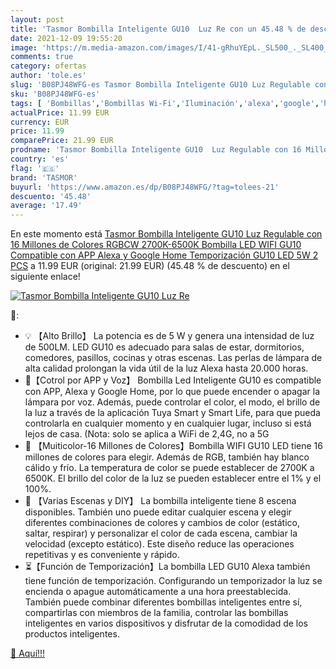 ```yaml
---
layout: post
title: 'Tasmor Bombilla Inteligente GU10  Luz Re con un 45.48 % de descuento'
date: 2021-12-09 19:55:20
image: 'https://m.media-amazon.com/images/I/41-gRhuYEpL._SL500_._SL400_.jpg'
comments: true
category: ofertas
author: 'tole.es'
slug: 'B08PJ48WFG-es Tasmor Bombilla Inteligente GU10 Luz Regulable con 16...'
sku: 'B08PJ48WFG-es'
tags: [ 'Bombillas','Bombillas Wi-Fi','Iluminación','alexa','google','home','tasmor', ]
actualPrice: 11.99 EUR
currency: EUR
price: 11.99
comparePrice: 21.99 EUR
prodname: 'Tasmor Bombilla Inteligente GU10  Luz Regulable con 16 Millones de Colores  RGBCW  2700K-6500K    Bombilla LED WIFI GU10 Compatible con APP  Alexa y Google Home  Temporización  GU10 LED 5W  2 PCS'
country: 'es'
flag: '🇪🇸'
brand: 'TASMOR'
buyurl: 'https://www.amazon.es/dp/B08PJ48WFG/?tag=tolees-21'
descuento: '45.48'
average: '17.49'
---
```


En este momento está [Tasmor Bombilla Inteligente GU10  Luz Regulable con 16 Millones de Colores  RGBCW  2700K-6500K    Bombilla LED WIFI GU10 Compatible con APP  Alexa y Google Home  Temporización  GU10 LED 5W  2 PCS](https://www.amazon.es/dp/B08PJ48WFG/?tag=tolees-21) a 11.99 EUR (original: 21.99 EUR) (45.48 %  de descuento) en el siguiente enlace!

[![Tasmor Bombilla Inteligente GU10  Luz Re](https://m.media-amazon.com/images/I/41-gRhuYEpL._SL500_._SL400_.jpg)](https://www.amazon.es/dp/B08PJ48WFG/?tag=tolees-21)

🔎:

- 💡 【Alto Brillo】 La potencia es de 5 W y genera una intensidad de luz de 500LM. LED GU10 es adecuado para salas de estar, dormitorios, comedores, pasillos, cocinas y otras escenas. Las perlas de lámpara de alta calidad prolongan la vida útil de la luz Alexa hasta 20.000 horas.
- 📱【Cotrol por APP y Voz】 Bombilla Led Inteligente GU10 es compatible con APP, Alexa y Google Home, por lo que puede encender o apagar la lámpara por voz. Además, puede controlar el color, el modo, el brillo de la luz a través de la aplicación Tuya Smart y Smart Life, para que pueda controlarla en cualquier momento y en cualquier lugar, incluso si está lejos de casa. (Nota: solo se aplica a WiFi de 2,4G, no a 5G
- 🎨 【Muiticolor-16 Millones de Colores】Bombilla WIFI GU10 LED tiene 16 millones de colores para elegir. Además de RGB, también hay blanco cálido y frío. La temperatura de color se puede establecer de 2700K a 6500K. El brillo del color de la luz se pueden establecer entre el 1% y el 100%.
- 📱 【Varias Escenas y DIY】 La bombilla inteligente tiene 8 escena disponibles. También uno puede editar cualquier escena y elegir diferentes combinaciones de colores y cambios de color (estático, saltar, respirar) y personalizar el color de cada escena, cambiar la velocidad (excepto estático). Este diseño reduce las operaciones repetitivas y es conveniente y rápido.
- ⏳【Función de Temporización】La bombilla LED GU10 Alexa también tiene función de temporización. Configurando un temporizador la luz se encienda o apague automáticamente a una hora preestablecida. También puede combinar diferentes bombillas inteligentes entre sí, compartirlas con miembros de la familia, controlar las bombillas inteligentes en varios dispositivos y disfrutar de la comodidad de los productos inteligentes.

[🛒 Aquí!!!](https://www.amazon.es/dp/B08PJ48WFG/?tag=tolees-21)
